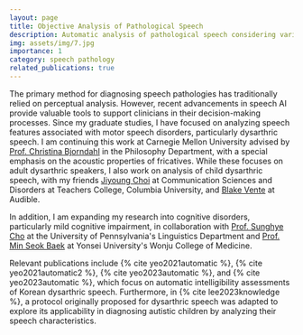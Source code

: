 ```yaml
---
layout: page
title: Objective Analysis of Pathological Speech
description: Automatic analysis of pathological speech considering various speech dimensions
img: assets/img/7.jpg
importance: 1
category: speech pathology
related_publications: true
---
```


The primary method for diagnosing speech pathologies has traditionally relied on perceptual analysis. However, recent advancements in speech AI provide valuable tools to support clinicians in their decision-making processes. Since my graduate studies, I have focused on analyzing speech features associated with motor speech disorders, particularly dysarthric speech. I am continuing this work at Carnegie Mellon University advised by [Prof. Christina Bjorndahl](https://christinabjorndahl.com/) in the Philosophy Department, with a special emphasis on the acoustic properties of fricatives.
While these focuses on adult dysarthric speakers, I also work on analysis of child dysarthric speech, with my friends [Jiyoung Choi](https://www.linkedin.com/in/jiyoung-choi-450b7071) at Communication Sciences and Disorders at Teachers College, Columbia University, and [Blake Vente](https://rvente.com/) at Audible.

In addition, I am expanding my research into cognitive disorders, particularly mild cognitive impairment, in collaboration with [Prof. Sunghye Cho](https://www.sunghyecho.com/) at the University of Pennsylvania's Linguistics Department and [Prof. Min Seok Baek](https://scholar.google.com/citations?hl=en&user=KGT1uKYAAAAJ) at Yonsei University's Wonju College of Medicine.

Relevant publications include {% cite yeo2021automatic %}, {% cite yeo2021automatic2 %}, {% cite yeo2023automatic %}, and {% cite yeo2023automatic %}, which focus on automatic intelligibility assessments of Korean dysarthric speech. Furthermore, in {% cite lee2023knowledge %}, a protocol originally proposed for dysarthric speech was adapted to explore its applicability in diagnosing autistic children by analyzing their speech characteristics.



